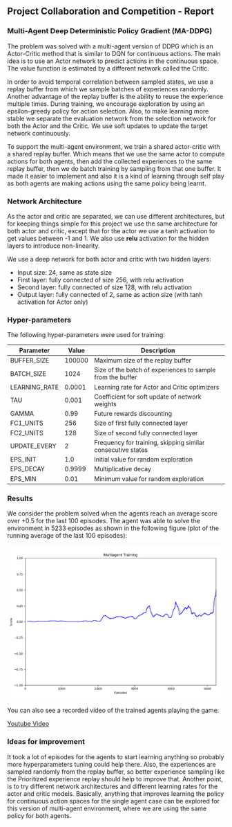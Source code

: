 ## Project Collaboration and Competition - Report

### Multi-Agent Deep Deterministic Policy Gradient (MA-DDPG)

The problem was solved with a multi-agent version of DDPG which is an Actor-Critic method that is similar to DQN for continuous actions. 
The main idea is to use an Actor network to predict actions in the continuous space. The value function is estimated by a different network called the Critic.

In order to avoid temporal correlation between sampled states, we use a replay buffer from which we sample batches of experiences randomly. Another advantage of the replay buffer is the ability to reuse the experience multiple times.
During training, we encourage exploration by using an epsilon-greedy policy for action selection.
Also, to make learning more stable we separate the evaluation network from the selection network for both the Actor and the Critic. We use soft updates to update the target network continuously.

To support the multi-agent environment, we train a shared actor-critic with a shared replay buffer.
Which means that we use the same actor to compute actions for both agents, then add the collected experiences to the same replay buffer,
then we do batch training by sampling from that one buffer. It made it easier to implement and also it is a kind of learning through self play
as both agents are making actions using the same policy being learnt.

### Network Architecture

As the actor and critic are separated, we can use different architectures, but for keeping things simple for this project we use the same architecture for both actor and critic, except that for the actor we use a tanh activation to get values between -1 and 1.
We also use **relu** activation for the hidden layers to introduce non-linearity.

We use a deep network for both actor and critic with two hidden layers:

* Input size: 24, same as state size
* First layer: fully connected of size 256, with relu activation
* Second layer: fully connected of size 128, with relu activation
* Output layer: fully connected of 2, same as action size (with tanh activation for Actor only)

### Hyper-parameters
The following hyper-parameters were used for training:

| Parameter | Value | Description |
| --------- | ----- | ----------- | 
| BUFFER_SIZE | 100000 | Maximum size of the replay buffer |
| BATCH_SIZE | 1024 | Size of the batch of experiences to sample from the buffer |
| LEARNING_RATE | 0.0001 | Learning rate for Actor and Critic optimizers |
| TAU | 0.001 | Coefficient for soft update of network weights |
| GAMMA | 0.99 | Future rewards discounting
| FC1_UNITS | 256 | Size of first fully connected layer |
| FC2_UNITS | 128 | Size of second fully connected layer |
| UPDATE_EVERY | 2 | Frequency for training, skipping similar consecutive states |
| EPS_INIT | 1.0 | Initial value for random exploration |
| EPS_DECAY | 0.9999 | Multiplicative decay
| EPS_MIN | 0.01 | Minimum value for random exploration |

### Results
We consider the problem solved when the agents reach an average score over +0.5 for the last 100 episodes.
The agent was able to solve the environment in 5233 episodes as shown in the following figure (plot of the running average of the last 100 episodes):

![ma_training](ma_training.png)

You can also see a recorded video of the trained agents playing the game:

[Youtube Video](https://youtu.be/60w8-_xzCuM)


### Ideas for improvement

It took a lot of episodes for the agents to start learning anything so probably more hyperparameters tuning could help there.
Also, the experiences are sampled randomly from the replay buffer, so better experience sampling like the Prioritized experience replay should help to improve that.
Another point, is to try different network architectures and different learning rates for the actor and critic models.
Basically, anything that improves learning the policy for continuous action spaces for the single agent case can be explored 
for this version of multi-agent environment, where we are using the same policy for both agents.